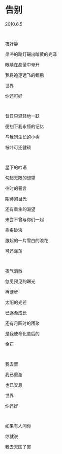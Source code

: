 # 告别

2010.6.5

&emsp;

夜好静

呆滞的路灯碾出暗黄的光泽

眼睛在晶莹中晕开

我将追逐远飞的鲲鹏

世界

你还可好

&emsp;

昔日只轻轻地一跃

便刻下我永恒的记忆

与我同生长的小树

枝叶可还健硕

&emsp;

星下的吟语

勾起无限的想望

往时的誓言

期待的目光

还有重生的渴望

未尝不曾与你们一起

乘舟破浪

激起的一片雪白的浪花

可还涤荡

&emsp;

夜气消散

忽见预见的曙光

再徒步

太阳的光芒

已逐渐成长

还有月圆时的团聚

是我使命化茧后的

金石

&emsp;

我去罢

我已重游

也已安息

世界

你还好

&emsp;

如果有人问你

你就说

我去天国了罢



